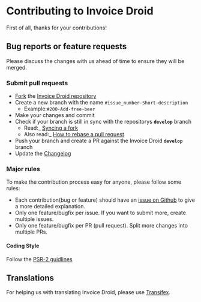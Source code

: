 # Contributing to Invoice Droid

First of all, thanks for your contributions!

## Bug reports or feature requests

Please discuss the changes with us ahead of time to ensure they will be merged.

### Submit pull requests
 * [Fork](https://github.com/invoicedroid/invoicedroid#fork-destination-box) the [Invoice Droid repository](https://github.com/invoicedroid/invoicedroid)
 * Create a new branch with the name `#issue_number-Short-description`
   * Example:`#200-Add-free-beer`
 * Make your changes and commit
 * Check if your branch is still in sync with the repositorys **`develop`** branch
   * Read:_ [Syncing a fork](https://help.github.com/articles/syncing-a-fork/)
   * Also read:_ [How to rebase a pull request](https://github.com/edx/edx-platform/wiki/How-to-Rebase-a-Pull-Request)
 * Push your branch and create a PR against the Invoice Droid **`develop`** branch
 * Update the [Changelog](CHANGELOG.md)

### Major rules
To make the contribution process easy for anyone, please follow some rules:
 * Each contribution(bug or feature) should have an [issue on Github](https://github.com/invoicedroid/invoicedroid/issues)
to give a more detailed explanation.
 * Only one feature/bugfix per issue. If you want to submit more, create multiple issues.
 * Only one feature/bugfix per PR (pull request). Split more changes into multiple PRs.

#### Coding Style
Follow the [PSR-2 guidlines](https://github.com/php-fig/fig-standards/blob/master/accepted/PSR-2-coding-style-guide.md)

## Translations
For helping us with translating Invoice Droid, please use [Transifex](https://www.transifex.com/invoice-droid/invoice-droid/).

